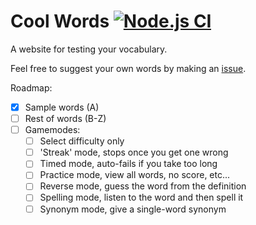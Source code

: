 # Cool Words [![Node.js CI](https://github.com/NachoToast/CoolWords/actions/workflows/node.js.yml/badge.svg)](https://github.com/NachoToast/CoolWords/actions/workflows/node.js.yml)

A website for testing your vocabulary.

Feel free to suggest your own words by making an [issue](https://github.com/NachoToast/CoolWords/issues/new?assignees=&labels=words&template=words_suggestions.md&title=).

Roadmap:

-   [x] Sample words (A)
-   [ ] Rest of words (B-Z)
-   [ ] Gamemodes:
    -   [ ] Select difficulty only
    -   [ ] 'Streak' mode, stops once you get one wrong
    -   [ ] Timed mode, auto-fails if you take too long
    -   [ ] Practice mode, view all words, no score, etc...
    -   [ ] Reverse mode, guess the word from the definition
    -   [ ] Spelling mode, listen to the word and then spell it
    -   [ ] Synonym mode, give a single-word synonym
